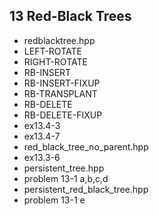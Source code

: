 13 Red-Black Trees
-------------------

- redblacktree.hpp	
 - LEFT-ROTATE
 - RIGHT-ROTATE
 - RB-INSERT          
 - RB-INSERT-FIXUP     
 - RB-TRANSPLANT
 - RB-DELETE
 - RB-DELETE-FIXUP
 - ex13.4-3
 - ex13.4-7
- red_black_tree_no_parent.hpp
 - ex13.3-6
- persistent_tree.hpp
 - problem 13-1 a,b,c,d
- persistent_red_black_tree.hpp
 - problem 13-1 e
